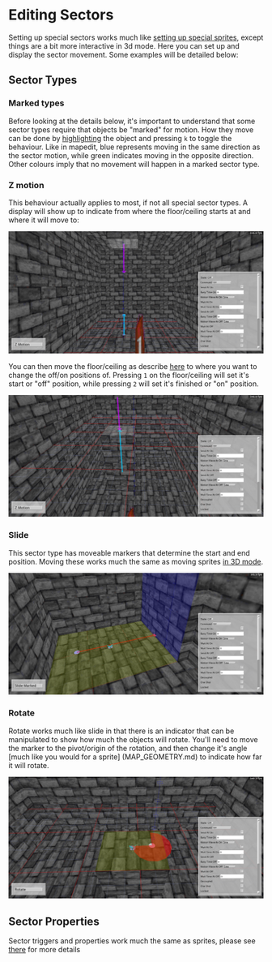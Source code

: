 # Editing Sectors

Setting up special sectors works much like [setting up special sprites](SPECIAL_SPRITES.md), except things are a bit more interactive in 3d mode. Here you can set up and display the sector movement. Some examples will be detailed below:

## Sector Types

### Marked types

Before looking at the details below, it's important to understand that some sector types require that objects be "marked" for motion. How they move can be done by [highlighting](NAVIGATION.md###selecting-objects-in-3d) the object and pressing `k` to toggle the behaviour. Like in mapedit, blue represents moving in the same direction as the sector motion, while green indicates moving in the opposite direction. Other colours imply that no movement will happen in a marked sector type.

### Z motion

This behaviour actually applies to most, if not all special sector types. A display will show up to indicate from where the floor/ceiling starts at and where it will move to:

![Z Motion](special_sectors/z_motion.png)

You can then move the floor/ceiling as describe [here](MAP_GEOMETRY.md) to where you want to change the off/on positions of. Pressing `1` on the floor/ceiling will set it's start or "off" position, while pressing `2` will set it's finished or "on" position.

![Z Motion 2](special_sectors/z_motion_2.png)

### Slide

This sector type has moveable markers that determine the start and end position. Moving these works much the same as moving sprites [in 3D mode](MAP_GEOMETRY.md).

![Slide](special_sectors/slide.png)

### Rotate

Rotate works much like slide in that there is an indicator that can be manipulated to show how much the objects will rotate. You'll need to move the marker to the pivot/origin of the rotation, and then change it's angle [much like you would for a sprite] (MAP_GEOMETRY.md) to indicate how far it will rotate.

![Rotate](special_sectors/rotate.png)

## Sector Properties

Sector triggers and properties work much the same as sprites, please see [there](SPECIAL_SPRITES.md) for more details
